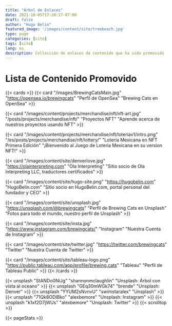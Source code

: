```yaml
---
title: "Árbol de Enlaces"
date: 2021-10-05T17:20:17-07:00
draft: false
author: "Hugo Belin"
featured_image: '/images/content/site/treebeach.jpg'
type: page
categories: [site]
tags: [site]
lang: es
description: Collección de enlaces de contenido que ha sido promovido
---
```


# Lista de Contenido Promovido #

{{< cards >}}
  {{< card
  "/images/BrewingCatsMain.jpg"
  "https://opensea.io/brewingcats"
  "Perfil de OpenSea"
  "Brewing Cats en OpenSea" >}}

  {{< card
  "/images/content/projects/merchandise/nft/nft-art.jpg"
  "/posts/projects/merchandise/nft/"
  "Proyectos NFT"
  "Aprende acerca de nuestros proyectos usando NFT" >}}

  {{< card
    "/images/content/projects/merchandise/nft/loteriav1/intro.png"
    "/es/posts/projects/merchandise/nft/lottery/"
    "Lotería Mexicana en NFT Primera Edición"
    "¡Bienvenido al Juego de Lotería Mexicana en su version NFT!" >}}

  {{< card
  "/images/content/site/denverlove.jpg"
  "https://olainterpreting.com"
  "Ola Interpreting"
  "Sitio socio de Ola Interpreting LLC, traductores certificados" >}}

  {{< card 
  "/images/content/site/hugo-site.png"
  "https://hugobelin.com"
  "HugoBelin.com"
  "Sitio socio en HugoBelin.com, portal personal del fundador y CEO" >}}

  {{< card
  "/images/content/site/unsplash.jpg"
  "https://unsplash.com/@brewingcats"
  "Perfil de Brewing Cats en Unsplash"
  "Fotos para todo el mundo, nuestro perfil de Unsplash" >}}

  {{< card 
  "/images/content/site/insta.jpg"
  "https://www.instagram.com/brewingcats/"
  "Instagram"
  "Nuestra Cuenta de Instagram" >}}

  {{< card 
  "/images/content/site/twitter.jpg"
  "https://twitter.com/brewingcats"
  "Twitter"
  "Nuestra Cuenta de Twitter" >}}

{{< card 
  "/images/content/site/tableau-logo.png"
  "https://public.tableau.com/app/profile/brewing.cats"
  "Tableau"
  "Perfil de Tableau Public" >}}
{{< /cards >}}

{{< unsplash "StANDo0NiJg" "shannonmclaughlin" "Unsplash: Árbol con vista al oceano" >}}
{{< unsplash "GEq30mWGk74" "brende" "Unsplash: Denver" >}}
{{< unsplash "YYUM2sNvnvU" "swimstaralex" "Unsplash" >}}
{{< unsplash "71Qk8ODIBko" "alexbemore" "Unsplash: Instagram" >}}
{{< unsplash "k1xf2D7jWUs" "alexbemore" "Unsplash: Twitter" >}}
{{< scrolltop >}}

{{< pageStats >}}

